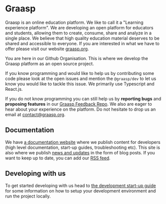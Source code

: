 # Graasp

Graasp is an online education platform. We like to call it a "Learning experience platform". We are developing an open platform for educators and students, allowing them to create, consume, share and analyze in a single place. We believe that high quality education material deserves to be shared and accessible to everyone. If you are interested in what we have to offer please visit our website [graasp.org](https://graasp.org).

You are here in our Github Organisation. This is where we develop the Graasp platform as an open source project.

If you know programming and would like to help us by contributing some code please look at the open issues and mention the `@graasp/dev` to let us know you would like to tackle this issue. We primarily use Typescript and React.js.

If you do not know programming you can still help us by **reporting bugs** and **proposing features** in our [Graasp Feedback Repo](https://github.com/graasp-feedback). We also are eager to hear about your experience on the platform. Do not hesitate to drop us an email at contact@graasp.org.

## Documentation

We have [a documentation website](https://graasp.github.io/docs) where we publish content for developers (high level documentation, start-up guides, troubleshooting etc). This site is also where we publish [news and updates](https://graasp.github.io/docs/blog) in the form of blog posts. If you want to keep up to date, you can add our [RSS feed](https://graasp.github.io/docs/blog/rss.xml).

## Developing with us

To get started developing with us head to [the development start-up guide](https://graasp.github.io/docs/developer/intro) for some information on how to setup your development environment and run the project locally.
